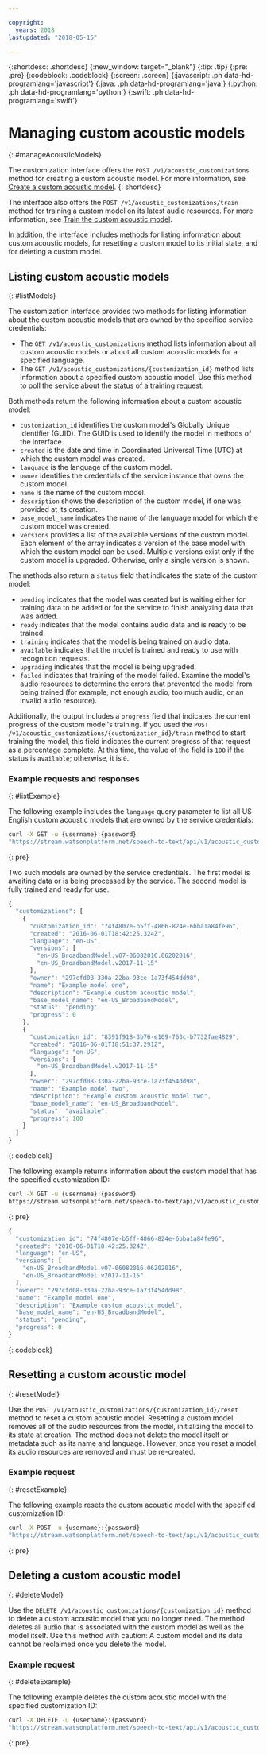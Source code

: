```yaml
---

copyright:
  years: 2018
lastupdated: "2018-05-15"

---
```


{:shortdesc: .shortdesc}
{:new_window: target="_blank"}
{:tip: .tip}
{:pre: .pre}
{:codeblock: .codeblock}
{:screen: .screen}
{:javascript: .ph data-hd-programlang='javascript'}
{:java: .ph data-hd-programlang='java'}
{:python: .ph data-hd-programlang='python'}
{:swift: .ph data-hd-programlang='swift'}

# Managing custom acoustic models
{: #manageAcousticModels}

The customization interface offers the `POST /v1/acoustic_customizations` method for creating a custom acoustic model. For more information, see [Create a custom acoustic model](/docs/services/speech-to-text/acoustic-create.html#createModel).
{: shortdesc}

The interface also offers the `POST /v1/acoustic_customizations/train` method for training a custom model on its latest audio resources. For more information, see [Train the custom acoustic model](/docs/services/speech-to-text/acoustic-create.html#trainModel).

In addition, the interface includes methods for listing information about custom acoustic models, for resetting a custom model to its initial state, and for deleting a custom model.

## Listing custom acoustic models
{: #listModels}

The customization interface provides two methods for listing information about the custom acoustic models that are owned by the specified service credentials:

-   The `GET /v1/acoustic_customizations` method lists information about all custom acoustic models or about all custom acoustic models for a specified language.
-   The `GET /v1/acoustic_customizations/{customization_id}` method lists information about a specified custom acoustic model. Use this method to poll the service about the status of a training request.

Both methods return the following information about a custom acoustic model:

-   `customization_id` identifies the custom model's Globally Unique Identifier (GUID). The GUID is used to identify the model in methods of the interface.
-   `created` is the date and time in Coordinated Universal Time (UTC) at which the custom model was created.
-   `language` is the language of the custom model.
-   `owner` identifies the credentials of the service instance that owns the custom model.
-   `name` is the name of the custom model.
-   `description` shows the description of the custom model, if one was provided at its creation.
-   `base_model_name` indicates the name of the language model for which the custom model was created.
-   `versions` provides a list of the available versions of the custom model. Each element of the array indicates a version of the base model with which the custom model can be used. Multiple versions exist only if the custom model is upgraded. Otherwise, only a single version is shown.

The methods also return a `status` field that indicates the state of the custom model:

-   `pending` indicates that the model was created but is waiting either for training data to be added or for the service to finish analyzing data that was added.
-   `ready` indicates that the model contains audio data and is ready to be trained.
-   `training` indicates that the model is being trained on audio data.
-   `available` indicates that the model is trained and ready to use with recognition requests.
-   `upgrading` indicates that the model is being upgraded.
-   `failed` indicates that training of the model failed. Examine the model's audio resources to determine the errors that prevented the model from being trained (for example, not enough audio, too much audio, or an invalid audio resource).

Additionally, the output includes a `progress` field that indicates the current progress of the custom model's training. If you used the `POST /v1/acoustic_customizations/{customization_id}/train` method to start training the model, this field indicates the current progress of that request as a percentage complete. At this time, the value of the field is `100` if the status is `available`; otherwise, it is `0`.

### Example requests and responses
{: #listExample}

The following example includes the `language` query parameter to list all US English custom acoustic models that are owned by the service credentials:

```bash
curl -X GET -u {username}:{password}
"https://stream.watsonplatform.net/speech-to-text/api/v1/acoustic_customizations?language=en-US"
```
{: pre}

Two such models are owned by the service credentials. The first model is awaiting data or is being processed by the service. The second model is fully trained and ready for use.

```javascript
{
  "customizations": [
    {
      "customization_id": "74f4807e-b5ff-4866-824e-6bba1a84fe96",
      "created": "2016-06-01T18:42:25.324Z",
      "language": "en-US",
      "versions": [
        "en-US_BroadbandModel.v07-06082016.06202016",
        "en-US_BroadbandModel.v2017-11-15"
      ],
      "owner": "297cfd08-330a-22ba-93ce-1a73f454dd98",
      "name": "Example model one",
      "description": "Example custom acoustic model",
      "base_model_name": "en-US_BroadbandModel",
      "status": "pending",
      "progress": 0
    },
    {
      "customization_id": "8391f918-3b76-e109-763c-b7732fae4829",
      "created": "2016-06-01T18:51:37.291Z",
      "language": "en-US",
      "versions": [
        "en-US_BroadbandModel.v2017-11-15"
      ],
      "owner": "297cfd08-330a-22ba-93ce-1a73f454dd98",
      "name": "Example model two",
      "description": "Example custom acoustic model two",
      "base_model_name": "en-US_BroadbandModel",
      "status": "available",
      "progress": 100
    }
  ]
}
```
{: codeblock}

The following example returns information about the custom model that has the specified customization ID:

```bash
curl -X GET -u {username}:{password}
https://stream.watsonplatform.net/speech-to-text/api/v1/acoustic_customizations/{customization_id}
```
{: pre}

```javascript
{
  "customization_id": "74f4807e-b5ff-4866-824e-6bba1a84fe96",
  "created": "2016-06-01T18:42:25.324Z",
  "language": "en-US",
  "versions": [
    "en-US_BroadbandModel.v07-06082016.06202016",
    "en-US_BroadbandModel.v2017-11-15"
  ],
  "owner": "297cfd08-330a-22ba-93ce-1a73f454dd98",
  "name": "Example model one",
  "description": "Example custom acoustic model",
  "base_model_name": "en-US_BroadbandModel",
  "status": "pending",
  "progress": 0
}
```
{: codeblock}

## Resetting a custom acoustic model
{: #resetModel}

Use the `POST /v1/acoustic_customizations/{customization_id}/reset` method to reset a custom acoustic model. Resetting a custom model removes all of the audio resources from the model, initializing the model to its state at creation. The method does not delete the model itself or metadata such as its name and language. However, once you reset a model, its audio resources are removed and must be re-created.

### Example request
{: #resetExample}

The following example resets the custom acoustic model with the specified customization ID:

```bash
curl -X POST -u {username}:{password}
"https://stream.watsonplatform.net/speech-to-text/api/v1/acoustic_customizations/{customization_id}/reset"
```
{: pre}

## Deleting a custom acoustic model
{: #deleteModel}

Use the `DELETE /v1/acoustic_customizations/{customization_id}` method to delete a custom acoustic model that you no longer need. The method deletes all audio that is associated with the custom model as well as the model itself. Use this method with caution: A custom model and its data cannot be reclaimed once you delete the model.

### Example request
{: #deleteExample}

The following example deletes the custom acoustic model with the specified customization ID:

```bash
curl -X DELETE -u {username}:{password}
"https://stream.watsonplatform.net/speech-to-text/api/v1/acoustic_customizations/{customization_id}"
```
{: pre}
